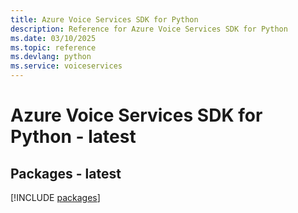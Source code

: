 ```yaml
---
title: Azure Voice Services SDK for Python
description: Reference for Azure Voice Services SDK for Python
ms.date: 03/10/2025
ms.topic: reference
ms.devlang: python
ms.service: voiceservices
---
```

# Azure Voice Services SDK for Python - latest
## Packages - latest
[!INCLUDE [packages](voice-services-index.md)]